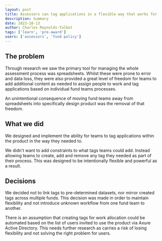 ```yaml
---
layout: post
title: Assessors can tag applications in a flexible way that works for them
description: Summary
date: 2023-10-13
author: Charles Reynolds-Talbot
tags: ['learn', 'pre-award'] 
users: ['assessors', 'fund policy']
---
```


## The problem
Through research we saw the primary tool for managing the whole assessment process was spreadsheets. Whilst these were prone to error and data loss, they were also provided a great level of freedom for teams to add additional content as needed to assign people to work and tag applications based on individual fund teams processes.

An unintentional consequence of moving fund teams away from spreadsheets into specifically design product was the removal of that freedom.

## What we did
We designed and implement the ability for teams to tag applications within the product in the way they needed to. 

We didn't want to add constraints to what tags teams could add. Instead allowing teams to create, add and remove any tag they needed as part of their process. This was designed to be intentionally flexible and powerful as a result. 

## Decisions
We decided not to link tags to pre-determined datasets, nor mirror created tags across multiple funds. This decision was made in order to maintain flexibility and not introduce unknown workflow from one fund team to another.

There is an assumption that creating tags for work allocation could be automated based on the list of users invited to use the product via Axure Active Directory. This needs further research as carries a risk of losing flexibility and not solving the right problem for users.